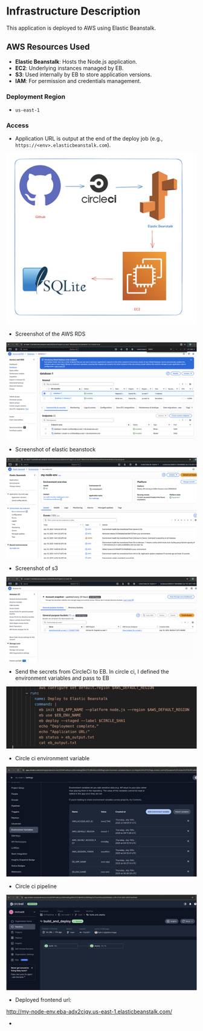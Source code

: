 # Infrastructure Description

This application is deployed to AWS using Elastic Beanstalk.

## AWS Resources Used

- **Elastic Beanstalk**: Hosts the Node.js application.
- **EC2**: Underlying instances managed by EB.
- **S3**: Used internally by EB to store application versions.
- **IAM**: For permission and credentials management.

### Deployment Region

- `us-east-1`

### Access

- Application URL is output at the end of the deploy job (e.g., `https://<env>.elasticbeanstalk.com`).

![Infrastructure Diagram](../img/diagram.png)

- Screenshot of the AWS RDS

![AWS RDS](../img/rds.png)

- Screenshot of elastic beanstock

![Elastic Beanstalk](../img/eb.png)

- Screenshot of s3

![S3](../img/s3.png)

- Send the secrets from CircleCi to EB. In circle ci, I defined the environment variables and pass to EB

![Secrets](../img/secrets.png)


- Circle ci environment variable

![Env](../img/env.png)

- Circle ci pipeline

![Pipeline](../img/pipeline.png)


- Deployed frontend url:

http://my-node-env.eba-adx2cjqy.us-east-1.elasticbeanstalk.com/

- 


